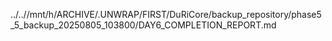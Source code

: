 ../..//mnt/h/ARCHIVE/.UNWRAP/FIRST/DuRiCore/backup_repository/phase5_5_backup_20250805_103800/DAY6_COMPLETION_REPORT.md